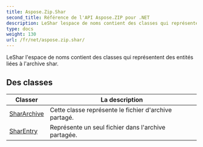 ```yaml
---
title: Aspose.Zip.Shar
second_title: Référence de l'API Aspose.ZIP pour .NET
description: LeShar lespace de noms contient des classes qui représentent des entités liées à larchive shar.
type: docs
weight: 130
url: /fr/net/aspose.zip.shar/
---
```

LeShar l'espace de noms contient des classes qui représentent des entités liées à l'archive shar.

## Des classes

| Classer | La description |
| --- | --- |
| [SharArchive](./shararchive/) | Cette classe représente le fichier d'archive partagé. |
| [SharEntry](./sharentry/) | Représente un seul fichier dans l'archive partagée. |


